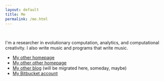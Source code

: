 ```yaml
---
layout: default
title: Me
permalink: /me.html
---
```


<div id="logo">&nbsp;</div>

I'm a researcher in evolutionary computation, analytics, and
computational creativity. I also write music and programs that write
music.

* [My other homepage](http://www.skynet.ie/~jmmcd)
* [My other other homepage](http://www.ucd.ie/cba/members/jamesmcdermott/)
* [My other blog](http://jamesmichaelmcdermott.blogspot.com) (will
be migrated here, someday, maybe)
* [My Bitbucket account](https://bitbucket.org/jmmcd)
